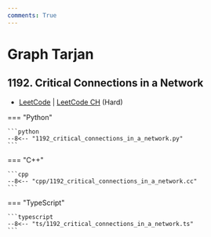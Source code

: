 ```yaml
---
comments: True
---
```


# Graph Tarjan

## 1192. Critical Connections in a Network

-  [LeetCode](https://leetcode.com/problems/critical-connections-in-a-network/) | [LeetCode CH](https://leetcode.cn/problems/critical-connections-in-a-network/) (Hard)

=== "Python"

    ```python
    --8<-- "1192_critical_connections_in_a_network.py"
    ```

=== "C++"

    ```cpp
    --8<-- "cpp/1192_critical_connections_in_a_network.cc"
    ```

=== "TypeScript"

    ```typescript
    --8<-- "ts/1192_critical_connections_in_a_network.ts"
    ```
